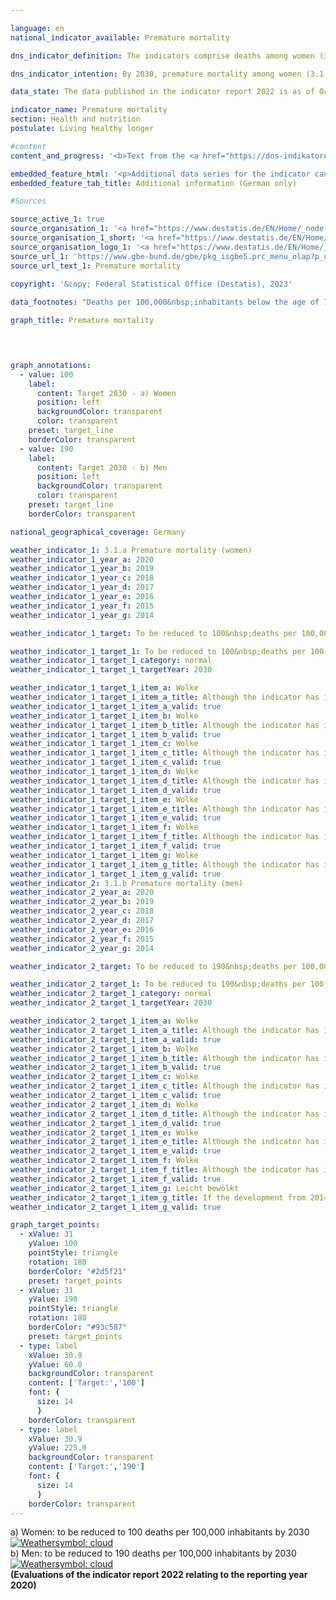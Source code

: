 ```yaml
---

language: en    
national_indicator_available: Premature mortality    

dns_indicator_definition: The indicators comprise deaths among women (3.1&nbsp;a) and men (3.1&nbsp;b) in the population below 70&nbsp;years of age with reference to 100,000&nbsp;inhabitants of the “old” standardised European population below 70&nbsp;years (excluding those less than 1&nbsp;year old).    

dns_indicator_intention: By 2030, premature mortality among women (3.1.a) should not exceed 100, and for men (3.1.b), it should not exceed 190&nbsp;deaths per 100,000&nbsp;inhabitants.    

data_state: The data published in the indicator report 2022 is as of Oct 31 2022. The data shown on this platform is updated regularly, so that more current data may be available online than published in the <a href="https://dns-indikatoren.de/en/publications_reports/">indicator report 2022</a>.    

indicator_name: Premature mortality    
section: Health and nutrition    
postulate: Living healthy longer    

#content     
content_and_progress: '<b>Text from the <a href="https://dns-indikatoren.de/en/publications_reports/">Indicator Report 2022&nbsp;</a></b><br><br>The data sources of the indicators are the death statistics and the intercensal population updates produced by the Federal Statistical Office. As part of the causes of death statistics, all official cause of death certificates are recorded and evaluated. The population statistics specify the current population based on the results of the most recent census. The data refer to the “old” standardised European population. A standard population is a modelled population that makes it possible to compare change rates over time.<br><br>The indicators 3.1.a and 3.1.b are also part of the Federal Health Monitoring information system (www.gbe-bund.de). Those under 1&nbsp;year of age and consequently the infant mortality rate are excluded from the assessment.<br><br>Premature mortality steadily decreased between 1991&nbsp;and 2020, both for women (‒&nbsp;38&nbsp;%) and for men (‒&nbsp;44&nbsp;%). As a result of this decrease, the gender difference in premature mortality declined, too. In 2020, for example, 145&nbsp;women and 276&nbsp;men per 100,000&nbsp;inhabitants died before they reached the age of 70. If this trend continues unchanged as seen in recent years, the gender-specific targets for 2030&nbsp;will not be achieved.<br><br>The <abbr title="Coronavirus SARS-CoV-2" tabindex="0">COVID-19</abbr>-pandemic caused significantly more deaths in 2020, however, considering the indicators over time, the changes of the values are minor. The mortality in the age group of above 80&nbsp;years old (not considered for the indicators) considerably increased in 2020, while in the age group below 70&nbsp;years 1.7&nbsp;% women and 2.3&nbsp;% men died due to <abbr title="Coronavirus SARS-CoV-2" tabindex="0">COVID-19</abbr>. Therefore, the indicators are less affected by the <abbr title="Coronavirus SARS-CoV-2" tabindex="0">COVID-19</abbr>-pandemic. It is assumed, that a substantial undercoverage of COVID-deaths is not prevalent.<br><br>Life expectancy is an indicator based on death statistics and the intercensal population updates and excludes the effects of population ageing on the development of mortality. In 2020&nbsp;and 2021, the pandemic caused a short-run decline in life expectancy. In the long-run, reflecting the steady decrease in premature mortality, life expectancy in Germany has continued to follow an upward curve. Todays 70-year-old women can, statistically, expect to live another 17.0&nbsp;years and 70-year-old men another 14.3. Between 2019&nbsp;and 2021, the average life expectancy was 83.4&nbsp;years for new-born girls and 78.5&nbsp;years for boys, which was 4.4&nbsp;years higher for girls and 6.1&nbsp;years for boys than the average for the years 1991&nbsp;to 1993. Differences in life expectancy between the western Länder and the eastern Länder (each excluding Berlin) are for new born girls 0.2&nbsp;years and for new-born boys 1.8&nbsp;years and, thus, significantly decreased. However, the differences between east-west Germany are increasing in size due to the pandemic.<br><br>The largest share of all causes of premature mortality in 2020&nbsp;was malignant neoplasms (35.9&nbsp;%), followed by cardiovascular diseases (19.5&nbsp;%). Deaths due to external causes (such as accidents, poisoning, suicide) accounted for as much as 8.6&nbsp;%. Diseases of the digestive and respiratory tracts contributed 7.3&nbsp;% and 5.2&nbsp;%, respectively, to the causes of death. Since 1991, the shares of malignant neoplasms and diseases of the respiratory tract among all causes of death have increased (by +&nbsp;2.7&nbsp;and +&nbsp;1.2&nbsp;percentage points, respectively). In contrast, causes such as cardiovascular diseases (‒&nbsp;11.6&nbsp;percentage points), external causes (‒&nbsp;2.4&nbsp;percentage points) and diseases of the digestive tract (‒&nbsp;0.3&nbsp;percentage points) have declined.<br><br>Besides factors such as health related behaviour (see, for instance, indicators 3.1.c and 3.1.d on adolescent and adult smoking rates or 3.1.e and 3.1.f on child/adolescent and adult obesity rates), medical care also has an important influence on mortality rates. Health expenditure rose to 440.6&nbsp;billion euros in 2020&nbsp;due to the pandemic and reached a peak. It is equivalent to an annual amount of 5,298&nbsp;euros per capita of population, compared with 4,980&nbsp;euros in 2019. Since the beginning of calculations in 1992, health care expenditures per capita reached a value above 5,000&nbsp;euros for the first time. Health care expenditures amounted to 26.8&nbsp;billion euros in 2020, and, thus, were 6.5&nbsp;% higher than pre-pandemic level in 2019. This level of spending represented 13.1&nbsp;% of the gross domestic product and has increased by 1.2&nbsp;% from the value in 2019.'    

embedded_feature_html: '<p>Additional data series for the indicator can be found(<a href="https://dns-indikatoren.de/en/public/AddInfos/en/3_1_ab.pdf" target="_blank" >here</a>.</p><br><small>Note: You can display the PDF document directly in your browser or download the PDF document and open it with a PDF reader of your choice. We will be happy to advise you.</small>'
embedded_feature_tab_title: Additional information (German only)    

#Sources    

source_active_1: true
source_organisation_1: '<a href="https://www.destatis.de/EN/Home/_node.html">Federal Statistical Office</a>'
source_organisation_1_short: '<a href="https://www.destatis.de/EN/Home/_node.html" target="_blank">Federal Statistical Office</a>'
source_organisation_logo_1: '<a href="https://www.destatis.de/EN/Home/_node.html" target="_blank"><img src="https://dns-indikatoren.de/public/OrgImgEn/destatis.png" alt="Federal Statistical Office" title=" Click here to visit the homepage of the organizationFederal Statistical Office" style="height:60px; width:148px; border: transparent"/></a>'
source_url_1: 'https://www.gbe-bund.de/gbe/pkg_isgbe5.prc_menu_olap?p_uid=gast&p_aid=80721089&p_sprache=E&p_help=2&p_indnr=562&p_version=1&p_ansnr=95662760'
source_url_text_1: Premature mortality
    
copyright: '&copy; Federal Statistical Office (Destatis), 2023'    

data_footnotes: "Deaths per 100,000&nbsp;inhabitants below the age of 70&nbsp;(excluding those less than one year old).<br>• Age-standardisation: old European standard population."    

graph_title: Premature mortality    

    


graph_annotations:
  - value: 100
    label:
      content: Target 2030 - a) Women
      position: left
      backgroundColor: transparent
      color: transparent
    preset: target_line
    borderColor: transparent
  - value: 190
    label:
      content: Target 2030 - b) Men
      position: left
      backgroundColor: transparent
      color: transparent
    preset: target_line
    borderColor: transparent        

national_geographical_coverage: Germany    

weather_indicator_1: 3.1.a Premature mortality (women)
weather_indicator_1_year_a: 2020
weather_indicator_1_year_b: 2019
weather_indicator_1_year_c: 2018
weather_indicator_1_year_d: 2017
weather_indicator_1_year_e: 2016
weather_indicator_1_year_f: 2015
weather_indicator_1_year_g: 2014

weather_indicator_1_target: To be reduced to 100&nbsp;deaths per 100,000&nbsp;inhabitants (women) by 2030

weather_indicator_1_target_1: To be reduced to 100&nbsp;deaths per 100,000&nbsp;inhabitants (women) by 2030
weather_indicator_1_target_1_category: normal
weather_indicator_1_target_1_targetYear: 2030

weather_indicator_1_target_1_item_a: Wolke
weather_indicator_1_target_1_item_a_title: Although the indicator has in 2020 been moving in the desired direction toward the target, if the trend had to continued, the target would have been missed in the target year by more than 20% of the difference between the target value and the value at that time.
weather_indicator_1_target_1_item_a_valid: true
weather_indicator_1_target_1_item_b: Wolke
weather_indicator_1_target_1_item_b_title: Although the indicator has in 2019 been moving in the desired direction toward the target, if the trend had to continued, the target would have been missed in the target year by more than 20% of the difference between the target value and the value at that time.
weather_indicator_1_target_1_item_b_valid: true
weather_indicator_1_target_1_item_c: Wolke
weather_indicator_1_target_1_item_c_title: Although the indicator has in 2018 been moving in the desired direction toward the target, if the trend had to continued, the target would have been missed in the target year by more than 20% of the difference between the target value and the value at that time.
weather_indicator_1_target_1_item_c_valid: true
weather_indicator_1_target_1_item_d: Wolke
weather_indicator_1_target_1_item_d_title: Although the indicator has in 2017 been moving in the desired direction toward the target, if the trend had to continued, the target would have been missed in the target year by more than 20% of the difference between the target value and the value at that time.
weather_indicator_1_target_1_item_d_valid: true
weather_indicator_1_target_1_item_e: Wolke
weather_indicator_1_target_1_item_e_title: Although the indicator has in 2016 been moving in the desired direction toward the target, if the trend had to continued, the target would have been missed in the target year by more than 20% of the difference between the target value and the value at that time.
weather_indicator_1_target_1_item_e_valid: true
weather_indicator_1_target_1_item_f: Wolke
weather_indicator_1_target_1_item_f_title: Although the indicator has in 2015 been moving in the desired direction toward the target, if the trend had to continued, the target would have been missed in the target year by more than 20% of the difference between the target value and the value at that time.
weather_indicator_1_target_1_item_f_valid: true
weather_indicator_1_target_1_item_g: Wolke
weather_indicator_1_target_1_item_g_title: Although the indicator has in 2014 been moving in the desired direction toward the target, if the trend had to continued, the target would have been missed in the target year by more than 20% of the difference between the target value and the value at that time.
weather_indicator_1_target_1_item_g_valid: true
weather_indicator_2: 3.1.b Premature mortality (men)
weather_indicator_2_year_a: 2020
weather_indicator_2_year_b: 2019
weather_indicator_2_year_c: 2018
weather_indicator_2_year_d: 2017
weather_indicator_2_year_e: 2016
weather_indicator_2_year_f: 2015
weather_indicator_2_year_g: 2014

weather_indicator_2_target: To be reduced to 190&nbsp;deaths per 100,000&nbsp;inhabitants (men) by 2030

weather_indicator_2_target_1: To be reduced to 190&nbsp;deaths per 100,000&nbsp;inhabitants (men) by 2030
weather_indicator_2_target_1_category: normal
weather_indicator_2_target_1_targetYear: 2030

weather_indicator_2_target_1_item_a: Wolke
weather_indicator_2_target_1_item_a_title: Although the indicator has in 2020 been moving in the desired direction toward the target, if the trend had to continued, the target would have been missed in the target year by more than 20% of the difference between the target value and the value at that time.
weather_indicator_2_target_1_item_a_valid: true
weather_indicator_2_target_1_item_b: Wolke
weather_indicator_2_target_1_item_b_title: Although the indicator has in 2019 been moving in the desired direction toward the target, if the trend had to continued, the target would have been missed in the target year by more than 20% of the difference between the target value and the value at that time.
weather_indicator_2_target_1_item_b_valid: true
weather_indicator_2_target_1_item_c: Wolke
weather_indicator_2_target_1_item_c_title: Although the indicator has in 2018 been moving in the desired direction toward the target, if the trend had to continued, the target would have been missed in the target year by more than 20% of the difference between the target value and the value at that time.
weather_indicator_2_target_1_item_c_valid: true
weather_indicator_2_target_1_item_d: Wolke
weather_indicator_2_target_1_item_d_title: Although the indicator has in 2017 been moving in the desired direction toward the target, if the trend had to continued, the target would have been missed in the target year by more than 20% of the difference between the target value and the value at that time.
weather_indicator_2_target_1_item_d_valid: true
weather_indicator_2_target_1_item_e: Wolke
weather_indicator_2_target_1_item_e_title: Although the indicator has in 2016 been moving in the desired direction toward the target, if the trend had to continued, the target would have been missed in the target year by more than 20% of the difference between the target value and the value at that time.
weather_indicator_2_target_1_item_e_valid: true
weather_indicator_2_target_1_item_f: Wolke
weather_indicator_2_target_1_item_f_title: Although the indicator has in 2015 been moving in the desired direction toward the target, if the trend had to continued, the target would have been missed in the target year by more than 20% of the difference between the target value and the value at that time.
weather_indicator_2_target_1_item_f_valid: true
weather_indicator_2_target_1_item_g: Leicht bewölkt
weather_indicator_2_target_1_item_g_title: If the development from 2014 had continued, the target had been missed by at least 5&nbsp;documentat%, but by a maximum of 20&nbsp;% of the difference between the target value and the value at that time.
weather_indicator_2_target_1_item_g_valid: true    

graph_target_points:
  - xValue: 31
    yValue: 100
    pointStyle: triangle
    rotation: 180
    borderColor: "#2d5f21"
    preset: target_points
  - xValue: 31
    yValue: 190
    pointStyle: triangle
    rotation: 180
    borderColor: "#93c587"
    preset: target_points
  - type: label
    xValue: 30.9
    yValue: 60.0
    backgroundColor: transparent
    content: ['Target:','100']
    font: {
      size: 14
      }
    borderColor: transparent
  - type: label
    xValue: 30.9
    yValue: 225.0
    backgroundColor: transparent
    content: ['Target:','190']
    font: {
      size: 14
      }
    borderColor: transparent    
---
```



<div>
  <div class="my-header">
    <label class="default">a) Women: to be reduced to 100&nbsp;deaths per 100,000&nbsp;inhabitants by 2030
      <a href="https://dns-indikatoren.de/en/status"><img src="https://g205sdgs.github.io/sdg-indicators/public/Wettersymbole/Wolke.png" title="Although the indicator has in 2020 been moving in the desired direction toward the target, if the trend had to continued, the target would have been missed in the target year by more than 20% of the difference between the target value and the value at that time." alt="Weathersymbol: cloud"/>
      </a>
    </label>
  </div>
</div>
<div>
  <div class="my-header">
    <label class="default">b) Men: to be reduced to 190&nbsp;deaths per 100,000&nbsp;inhabitants by 2030
      <a href="https://dns-indikatoren.de/en/status"><img src="https://g205sdgs.github.io/sdg-indicators/public/Wettersymbole/Wolke.png" title="Although the indicator has in 2020 been moving in the desired direction toward the target, if the trend had to continued, the target would have been missed in the target year by more than 20% of the difference between the target value and the value at that time." alt="Weathersymbol: cloud"/>
      </a>
    </label>
  </div>
</div>
<div class="my-header-note">
  <label class="default"><b>(Evaluations of the indicator report 2022 relating to the reporting year 2020)
  </b></label>
</div>